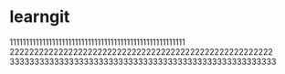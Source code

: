 # learngit
111111111111111111111111111111111111111111111111111111
222222222222222222222222222222222222222222222222222222
333333333333333333333333333333333333333333333333333333
